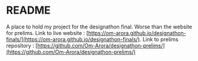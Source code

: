# README
A place to hold my project for the designathon final. Worse than the website for prelims. 
Link to live website : [https://om-arora.github.io/designathon-finals/](https://om-arora.github.io/designathon-finals/).
Link to prelims repository : [https://github.com/Om-Arora/designathon-prelims/](https://github.com/Om-Arora/designathon-prelims/)
